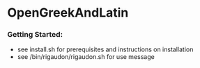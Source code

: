 OpenGreekAndLatin
=================

### Getting Started:

- see install.sh for prerequisites and instructions on installation
- see /bin/rigaudon/rigaudon.sh for use message